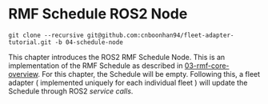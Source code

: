 # RMF Schedule ROS2 Node
`git clone --recursive git@github.com:cnboonhan94/fleet-adapter-tutorial.git -b 04-schedule-node`

This chapter introduces the ROS2 RMF Schedule Node. This is an implementation of the RMF Schedule as described in [03-rmf-core-overview](https://github.com/cnboonhan94/fleet-adapter-tutorial/tree/03-rmf-core-overview). For this chapter, the Schedule will be empty. Following this, a fleet adapter ( implemented uniquely for each individual fleet ) will update the Schedule through ROS2 *service calls*.

